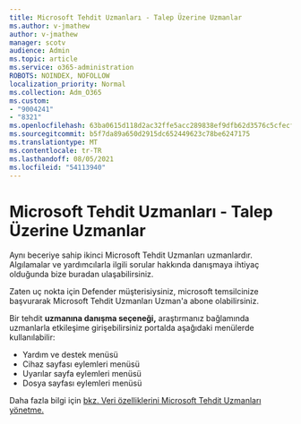 ```yaml
---
title: Microsoft Tehdit Uzmanları - Talep Üzerine Uzmanlar
ms.author: v-jmathew
author: v-jmathew
manager: scotv
audience: Admin
ms.topic: article
ms.service: o365-administration
ROBOTS: NOINDEX, NOFOLLOW
localization_priority: Normal
ms.collection: Adm_O365
ms.custom:
- "9004241"
- "8321"
ms.openlocfilehash: 63ba0615d118d2ac32ffe5acc289838ef9dfb62d3576c5cfecf361e182060acd
ms.sourcegitcommit: b5f7da89a650d2915dc652449623c78be6247175
ms.translationtype: MT
ms.contentlocale: tr-TR
ms.lasthandoff: 08/05/2021
ms.locfileid: "54113940"
---
```

# <a name="microsoft-threat-experts---experts-on-demand"></a>Microsoft Tehdit Uzmanları - Talep Üzerine Uzmanlar

Aynı beceriye sahip ikinci Microsoft Tehdit Uzmanları uzmanlardır. Algılamalar ve yardımcılarla ilgili sorular hakkında danışmaya ihtiyaç olduğunda bize buradan ulaşabilirsiniz.

Zaten uç nokta için Defender müşterisiysiniz, microsoft temsilcinize başvurarak Microsoft Tehdit Uzmanları Uzman'a abone olabilirsiniz.

Bir tehdit **uzmanına danışma seçeneği,** araştırmanız bağlamında uzmanlarla etkileşime girişebilirsiniz portalda aşağıdaki menülerde kullanılabilir:

- Yardım ve destek menüsü
- Cihaz sayfası eylemleri menüsü
- Uyarılar sayfa eylemleri menüsü
- Dosya sayfası eylemleri menüsü

Daha fazla bilgi için [bkz. Veri özelliklerini Microsoft Tehdit Uzmanları yönetme.](https://docs.microsoft.com/windows/security/threat-protection/microsoft-defender-atp/configure-microsoft-threat-experts)
